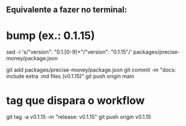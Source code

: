 ## Equivalente a fazer no terminal:
# bump (ex.: 0.1.15)
sed -i 's/"version": "0\.1\.[0-9]\+"/"version": "0.1.15"/' packages/precise-money/package.json

git add packages/precise-money/package.json
git commit -m "docs: include extra .md files (v0.1.15)"
git push origin main

# tag que dispara o workflow
git tag -a v0.1.15 -m "release: v0.1.15"
git push origin v0.1.15

